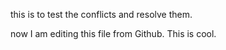 this is to test the conflicts and resolve them.

now I am editing this file from Github. This is cool.
